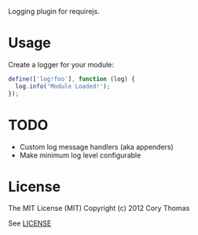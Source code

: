 Logging plugin for requirejs.

# Usage

Create a logger for your module:
```javascript
define(['log!foo'], function (log) {
  log.info('Module Loaded!');
});
```

# TODO

* Custom log message handlers (aka appenders)
* Make minimum log level configurable

# License

The MIT License (MIT)
Copyright (c) 2012 Cory Thomas

See [LICENSE](LICENSE)

